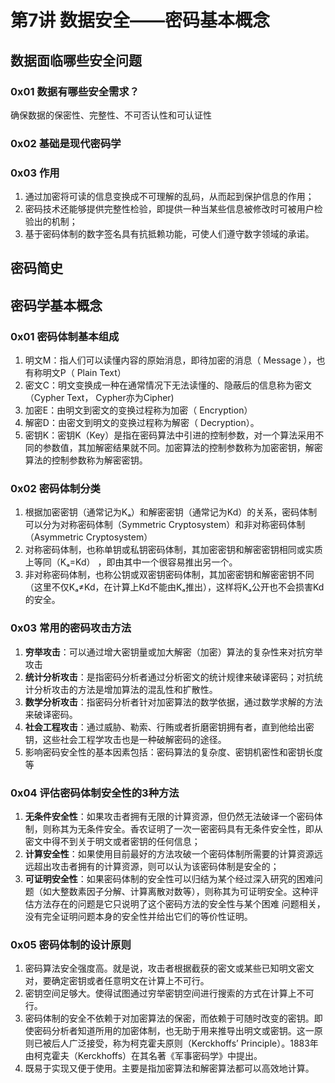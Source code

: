 # 第7讲 数据安全——密码基本概念

## **数据面临哪些安全问题**

### 0x01 数据有哪些安全需求？ 

确保数据的保密性、完整性、不可否认性和可认证性

### 0x02 基础是现代密码学

### 0x03 作用

1. 通过加密将可读的信息变换成不可理解的乱码，从而起到保护信息的作用；
2. 密码技术还能够提供完整性检验，即提供一种当某些信息被修改时可被用户检验出的机制；
3. 基于密码体制的数字签名具有抗抵赖功能，可使人们遵守数字领域的承诺。

## 密码简史

## 密码学基本概念

### 0x01 密码体制基本组成

1. 明文M：指人们可以读懂内容的原始消息，即待加密的消息（ Message ），也有称明文P（ Plain Text）
2. 密文C：明文变换成一种在通常情况下无法读懂的、隐蔽后的信息称为密文（Cypher Text， Cypher亦为Cipher\)
3. 加密E：由明文到密文的变换过程称为加密（ Encryption）
4. 解密D：由密文到明文的变换过程称为解密（ Decryption）。
5. 密钥K：密钥K（Key）是指在密码算法中引进的控制参数，对一个算法采用不同的参数值，其加解密结果就不同。加密算法的控制参数称为加密密钥，解密算法的控制参数称为解密密钥。

### 0x02 密码体制分类

1. 根据加密密钥（通常记为Kₐ）和解密密钥（通常记为Kd）的关系，密码体制可以分为对称密码体制（Symmetric Cryptosystem）和非对称密码体制（Asymmetric Cryptosystem）
2. 对称密码体制，也称单钥或私钥密码体制，其加密密钥和解密密钥相同或实质上等同（Kₐ=Kd） ，即由其中一个很容易推出另一个。
3. 非对称密码体制，也称公钥或双密钥密码体制，其加密密钥和解密密钥不同（这里不仅Kₐ≠Kd，在计算上Kd不能由Kₐ推出），这样将Kₐ公开也不会损害Kd的安全。

### 0x03 常用的密码攻击方法

1. **穷举攻击**：可以通过增大密钥量或加大解密（加密）算法的复杂性来对抗穷举攻击
2. **统计分析攻击**：是指密码分析者通过分析密文的统计规律来破译密码；对抗统计分析攻击的方法是增加算法的混乱性和扩散性。
3. **数学分析攻击**：指密码分析者针对加密算法的数学依据，通过数学求解的方法来破译密码。
4. **社会工程攻击**：通过威胁、勒索、行贿或者折磨密钥拥有者，直到他给出密钥，这些社会工程学攻击也是一种破解密码的途径。
5. 影响密码安全性的基本因素包括：密码算法的复杂度、密钥机密性和密钥长度等

### 0x04 评估密码体制安全性的3种方法

1. **无条件安全性**：如果攻击者拥有无限的计算资源，但仍然无法破译一个密码体制，则称其为无条件安全。香农证明了一次一密密码具有无条件安全性，即从密文中得不到关于明文或者密钥的任何信息；
2. **计算安全性**：如果使用目前最好的方法攻破一个密码体制所需要的计算资源远远超出攻击者拥有的计算资源，则可以认为该密码体制是安全的；
3. **可证明安全性**：如果密码体制的安全性可以归结为某个经过深入研究的困难问题（如大整数素因子分解、计算离散对数等），则称其为可证明安全。这种评估方法存在的问题是它只说明了这个密码方法的安全性与某个困难 问题相关，没有完全证明问题本身的安全性并给出它们的等价性证明。

### 0x05 密码体制的设计原则

1. 密码算法安全强度高。就是说，攻击者根据截获的密文或某些已知明文密文对，要确定密钥或者任意明文在计算上不可行。 
2. 密钥空间足够大。使得试图通过穷举密钥空间进行搜索的方式在计算上不可行。
3. 密码体制的安全不依赖于对加密算法的保密，而依赖于可随时改变的密钥。即使密码分析者知道所用的加密体制，也无助于用来推导出明文或密钥。这一原则已被后人广泛接受，称为柯克霍夫原则（Kerckhoffs’ Principle）。1883年由柯克霍夫（Kerckhoffs）在其名著《军事密码学》中提出。
4. 既易于实现又便于使用。主要是指加密算法和解密算法都可以高效地计算。

